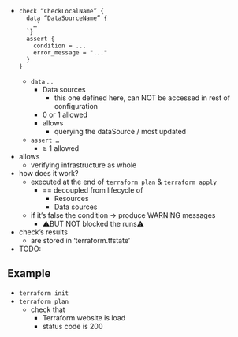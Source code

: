 - 
    ```
    check “CheckLocalName” {
      data “DataSourceName” {
        …`
      `}
      assert {
        condition = ...
        error_message = "..."
      }
    }
    ```
    - `data` …
        - Data sources
            - this one defined here, can NOT be accessed in rest of configuration
        - 0 or 1 allowed
        - allows
            - querying the dataSource / most updated
    - `assert …`
        - ≥ 1 allowed
- allows
    - verifying infrastructure as whole
- how does it work?
    - executed at the end of `terraform plan` & `terraform apply`
        - == decoupled from lifecycle of
            - Resources
            - Data sources
    - if it’s false the condition → produce WARNING messages
        - ⚠️BUT NOT blocked the runs⚠️
- check’s results
  - are stored in ‘terraform.tfstate’
- TODO:

## Example
* `terraform init`
* `terraform plan`
  * check that
    * Terraform website is load
    * status code is 200